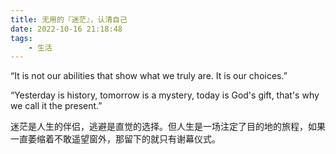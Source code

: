 ```yaml
---
title: 无用的『迷茫』，认清自己
date: 2022-10-16 21:18:48
tags:
    - 生活 
---
```


“It is not our abilities that show what we truly are. It is our choices.”

<!-- more -->

“Yesterday is history, tomorrow is a mystery, today is God's gift, that's why we call it the present.” 

迷茫是人生的伴侣，逃避是直觉的选择。但人生是一场注定了目的地的旅程，如果一直萎缩着不敢遥望窗外，那留下的就只有谢幕仪式。

